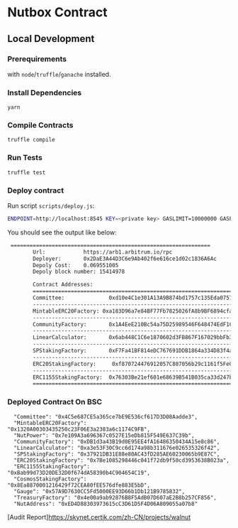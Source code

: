 # Nutbox Contract

## Local Development

### Prerequirements

with ```node```/```truffle```/```ganache``` installed.

### Install Dependencies

`yarn`

### Compile Contracts

`truffle compile`

### Run Tests

`truffle test`

### Deploy contract

Run script ```scripts/deploy.js```:

```sh
ENDPOINT=http://localhost:8545 KEY=<private key> GASLIMIT=10000000 GASPRICE=50000000000 node deploy.js
```

You should see the output like below:

```sh
 ===============================================================
        Url:            https://arb1.arbitrum.io/rpc
        Deployer:       0x2DaE3A44D3C6e9Ab402f6e616ce1d02c1836A6Ac
        Depoly Cost:    0.069551005
        Depoly block number: 15414978

        Contract Addresses:
        ===============================================================
        Committee:              0xd10e4C1e301A13A9B874bd1757c135Eda075769D
        ---------------------------------------------------------------
        MintableERC20Factory: 0xa183D96a7e84BF77Fb7825026fA8b9BF6894cfa8
        ---------------------------------------------------------------
        CommunityFactory:       0x1A4EeE210Bc54a75D25989546F648474EdF1C0A3
        ---------------------------------------------------------------
        LinearCalculator:       0x6ab448C1C6e1870602d3FB867F167029bbFb3181
        ---------------------------------------------------------------
        SPStakingFactory:       0xF7Fa41BF814eDC767691DDB1864a334D83f4acf7
        ---------------------------------------------------------------
        ERC20StakingFactory:     0xf870724476912057C807056b29c1161f5Fe0199a
        ---------------------------------------------------------------
        ERC1155StakingFactory:  0x76303Be21ef601e68639B541B035ca33d247b5FE
        ===============================================================
```
### Deployed Contract On BSC
```
  "Committee": "0x4C5e687CE5a365ce7bE9E536cf617D3D08Aadde3",
  "MintableERC20Factory": "0x1320A00303435250c23F06E3a2383a6c1174C9FB",
  "NutPower": "0x7e109A3a696367c0527E15eDb815F549E637C39b",
  "CommunityFactory": "0xDB1d3a43B19d0E95EE4fA16486350434A15e8c86",
  "LinearCalculator": "0xa3e53F30C9cc6d174a98b311676e026535326f42",
  "SPStakingFactory": "0x37921DB31E88e80AC43fD285AE60230065b9E87C",
  "ERC20StakingFactory": "0x7Be1085298446c041f72db9f50cd3953638B023a",
  "ERC1155StakingFactory": "0xBab99d73D20DE32D0f674dA58390b4C904654C19",
  "CosmosStakingFactory": "0x8Ea8870001216429f72CEA80fEE576dfe883E5bD",
  "Gauge": "0x57A9D7630CC5Fd5000EE93D66b1Db121B9785832",
  "TreasuryFactory": "0x4e00a9ab92876B8F5AdB07D607aE2B8b257CF856",
  "NutAddress": "0xED4D88303973615cC3D61D5F4D06A809055a07b8"
```

[Audit Report]https://skynet.certik.com/zh-CN/projects/walnut